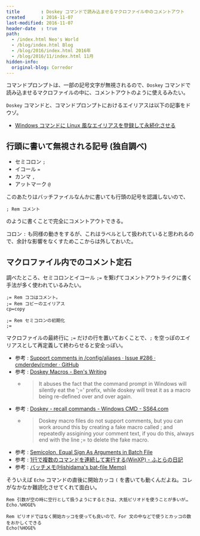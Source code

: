 ```yaml
---
title        : Doskey コマンドで読み込ませるマクロファイル中のコメントアウト
created      : 2016-11-07
last-modified: 2016-11-07
header-date  : true
path:
  - /index.html Neo's World
  - /blog/index.html Blog
  - /blog/2016/index.html 2016年
  - /blog/2016/11/index.html 11月
hidden-info:
  original-blog: Corredor
---
```


コマンドプロンプトは、一部の記号文字が無視されるので、`Doskey` コマンドで読み込ませるマクロファイルの中に、コメントアウトのように使えるみたい。

`Doskey` コマンドと、コマンドプロンプトにおけるエイリアスは以下の記事をドウゾ。

- [Windows コマンドに Linux 風なエイリアスを登録して永続化させる](/blog/2016/01/19-01.html)

## 行頭に書いて無視される記号 (独自調べ)

- セミコロン `;`
- イコール `=`
- カンマ `,`
- アットマーク `@`

このあたりはバッチファイルなんかに書いても行頭の記号を認識しないので、

```batch
; Rem コメント
```

のように書くことで完全にコメントアウトできる。

コロン `:` も同様の動きをするが、これはラベルとして扱われていると思われるので、余計な影響をなくすためここからは外しておいた。

## マクロファイル内でのコメント定石

調べたところ、セミコロンとイコール `;=` を繋げてコメントアウトライクに書く手法が多く使われているみたい。

```batch
;= Rem ココはコメント。
;= Rem コピーのエイリアス
cp=copy

;= Rem セミコロンの初期化
;=
```

マクロファイルの最終行に `;=` だけの行を置いておくことで、`;` を空っぽのエイリアスとして再定義して終わらせると安全っぽい。

- 参考 : [Support comments in /config/aliases · Issue #286 · cmderdev/cmder · GitHub](https://github.com/cmderdev/cmder/issues/286#issuecomment-256260690)
- 参考 : [Doskey Macros - Ben's Writing](http://ben.versionzero.org/wiki/Doskey_Macros)
  - > It abuses the fact that the command prompt in Windows will silently eat the ';=' prefix, while doskey will treat it as a macro being re-defined over and over again.
- 参考 : [Doskey - recall commands - Windows CMD - SS64.com](http://ss64.com/nt/doskey.html)
  - > Doskey macro files do not support comments, but you can work around this by creating a fake macro called ; and repeatedly assigining your comment text, if you do this, always end with the line ;= to delete the fake macro.
- 参考 : [Semicolon, Equal Sign As Arguments in Batch File](https://support.microsoft.com/en-us/kb/71247?fr=1)
- 参考 : [1行で複数のコマンドを連続して実行する(WinXP) - ふとらの日記](http://d.hatena.ne.jp/futora/20081005/p2)
- 参考 : [バッチメモ(Hishidama's bat-file Memo)](http://www.ne.jp/asahi/hishidama/home/tech/windows/bat.html)

そういえば `Echo` コマンドの直後に開始カッコ `(` を書いても動くんだよね。コレがなかなか難読化させてくれて面白い。

```batch
Rem 引数が空の時に空行として扱うようにするときは、大抵ピリオドを使うことが多いが…
Echo.%HOGE%

Rem ピリオドではなく開始カッコを使っても良いので、For 文の中などで使うとカッコの数をおかしくできる
Echo(%HOGE%
```
